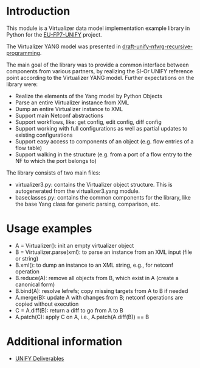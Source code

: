 # Introduction

This module is a Virtualizer data model implementation example library in Python for the [EU-FP7-UNIFY](http://fp7-unify.eu/) project.

The Virtualizer YANG model was presented in [draft-unify-nfvrg-recursive-programming](https://tools.ietf.org/html/draft-unify-nfvrg-recursive-programming).

The main goal of the library was to provide a common interface between components from various partners, by realizing the Sl-Or UNIFY reference point according to the Virtualizer YANG model.
Further expectations on the library were:
* Realize the elements of the Yang model by Python Objects
* Parse an entire Virtualizer instance from XML
* Dump an entire Virtualizer instance to XML
* Support main Netconf abstractions
* Support workflows, like: get config, edit config, diff config
* Support working with full configurations as well as partial updates to existing configurations
* Support easy access to components of an object (e.g. flow entries of a flow table)
* Support walking in the structure (e.g. from a port of a flow entry to the NF to which the port belongs to)

The library consists of two main files:
* virtualizer3.py: contains the Virtualizer object structure. This is autogenerated from the virtualizer3.yang module.
* baseclasses.py: contains the common components for the library, like the base Yang class for generic parsing, comparison, etc.

# Usage examples
* A = Virtualizer(): init an empty virtualizer object
* B = Virtualizer.parse(xml): to parse an instance from an XML input (file or string)
* B.xml(): to dump an instance to an XML string, e.g., for netconf operation
* B.reduce(A): remove all objects from B, which exist in A (create a canonical form)
* B.bind(A): resolve lefrefs; copy missing targets from A to B if needed
* A.merge(B): update A with changes from B; netconf operations are copied without execution
* C = A.diff(B): return a diff to go from A to B
* A.patch(C): apply C on A, i.e., A.patch(A.diff(B)) == B

# Additional information

* [UNIFY Deliverables](http://fp7-unify.eu/index.php/results.html#Deliverables)


